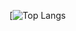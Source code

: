[![Top Langs](https://github-readme-stats.vercel.app/api?username=ru-pirie&count_private=true&show_icons=true&theme=dark)
